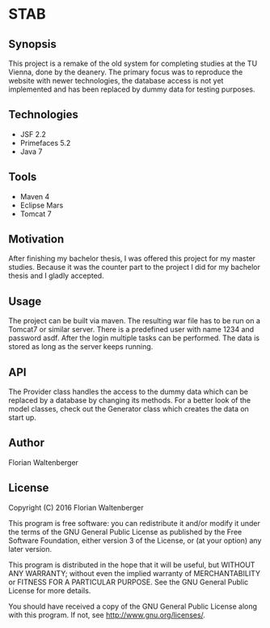 # STAB

## Synopsis

This project is a remake of the old system for completing studies at the TU Vienna, done by the deanery. The primary focus was to reproduce the website with newer technologies, the database access is not yet implemented and has been replaced by dummy data for testing purposes.

## Technologies

* JSF 2.2
* Primefaces 5.2
* Java 7

## Tools

* Maven 4
* Eclipse Mars
* Tomcat 7

## Motivation

After finishing my bachelor thesis, I was offered this project for my master studies. Because it was the counter part to the project I did for my bachelor thesis and I gladly accepted.

## Usage

The project can be built via maven. The resulting war file has to be run on a Tomcat7 or similar server. There is a predefined user with name 1234 and password asdf. After the login multiple tasks can be performed. The data is stored as long as the server keeps running.

## API

The Provider class handles the access to the dummy data which can be replaced by a database by changing its methods. For a better look of the model classes, check out the Generator class which creates the data on start up. 

## Author

Florian Waltenberger

## License

Copyright (C) 2016  Florian Waltenberger

This program is free software: you can redistribute it and/or modify it under the terms of the GNU General Public License as published by the Free Software Foundation, either version 3 of the License, or (at your option) any later version.

This program is distributed in the hope that it will be useful, but WITHOUT ANY WARRANTY; without even the implied warranty of MERCHANTABILITY or FITNESS FOR A PARTICULAR PURPOSE.  See the GNU General Public License for more details.

You should have received a copy of the GNU General Public License along with this program.  If not, see <http://www.gnu.org/licenses/>.